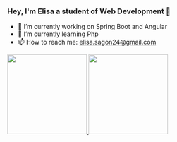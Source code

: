 ### Hey, I'm Elisa a student of Web Development 👋

- 🔭 I’m currently working on Spring Boot and Angular
- 🌱 I’m currently learning Php
- 📫 How to reach me: elisa.sagon24@gmail.com

<div>
  <a href="https://github.com/ELISASANTANA">
  <img height="180em" src="https://github-readme-stats.vercel.app/api?username=ELISASANTANA&show_icons=true&theme=dracula&include_all_commits=true&count_private=true"/>
  <img height="180em" src="https://github-readme-stats.vercel.app/api/top-langs/?username=ELISASANTANA&layout=compact&langs_count=7&theme=dracula"/>
</div>
